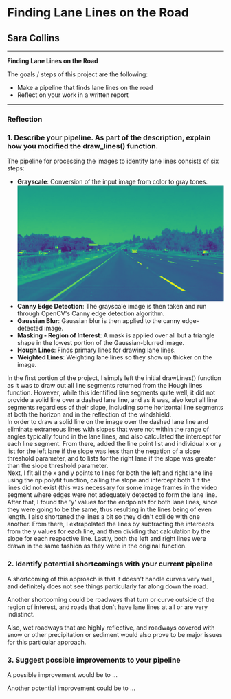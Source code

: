 # **Finding Lane Lines on the Road** 

## Sara Collins

---

**Finding Lane Lines on the Road**

The goals / steps of this project are the following:
* Make a pipeline that finds lane lines on the road
* Reflect on your work in a written report

[grey_image]: ./test_image_output/grey_solidYellowLeft.jpg "Grayscale"

---

### Reflection

### 1. Describe your pipeline. As part of the description, explain how you modified the draw_lines() function.
The pipeline for processing the images to identify lane lines consists of six steps:  
* **Grayscale**: Conversion of the input image from color to gray tones.  
![Grayscale Image][grey_image]
* **Canny Edge Detection**: The grayscale image is then taken and run through OpenCV's Canny edge detection algorithm.
* **Gaussian Blur**: Gaussian blur is then applied to the canny edge-detected image.
* **Masking - Region of Interest**: A mask is applied over all but a triangle shape in the lowest portion of the Gaussian-blurred image. 
* **Hough Lines**: Finds primary lines for drawing lane lines. 
* **Weighted Lines**: Weighting lane lines so they show up thicker on the image. 

In the first portion of the project, I simply left the initial drawLines() function as it was to draw out all line segments returned from the Hough lines function. However, while this identified line segments quite well, it did not provide a solid line over a dashed lane line, and as it was, also kept all line segments regardless of their slope, including some horizontal line segments at both the horizon and in the reflection of the windshield.  
In order to draw a solid line on the image over the dashed lane line and eliminate extraneous lines with slopes that were not within the range of angles typically found in the lane lines, and also calculated the intercept for each line segment. From there, added the line point list and individual x or y list for the left lane if the slope was less than the negation of a slope threshold parameter, and to lists for the right lane if the slope was greater than the slope threshold parameter.  
Next, I fit all the x and y points to lines for both the left and right lane line using the np.polyfit function, calling the slope and intercept both 1 if the lines did not exist (this was necessary for some image frames in the video segment where edges were not adequately detected to form the lane line.  
After that, I found the 'y' values for the endpoints for both lane lines, since they were going to be the same, thus resulting in the lines being of even length. I also shortened the lines a bit so they didn't collide with one another. From there, I extrapolated the lines by subtracting the intercepts from the y values for each line, and then dividing that calculation by the slope for each respective line.  Lastly, both the left and right lines were drawn in the same fashion as they were in the original function. 

### 2. Identify potential shortcomings with your current pipeline


A shortcoming of this approach is that it doesn't handle curves very well, and definitely does not see things particularly far along down the road. 

Another shortcoming could be roadways that turn or curve outside of the region of interest, and roads that don't have lane lines at all or are very indistinct. 

Also, wet roadways that are highly reflective, and roadways covered with snow or other precipitation or sediment would also prove to be major issues for this particular approach. 


### 3. Suggest possible improvements to your pipeline

A possible improvement would be to ...

Another potential improvement could be to ...
